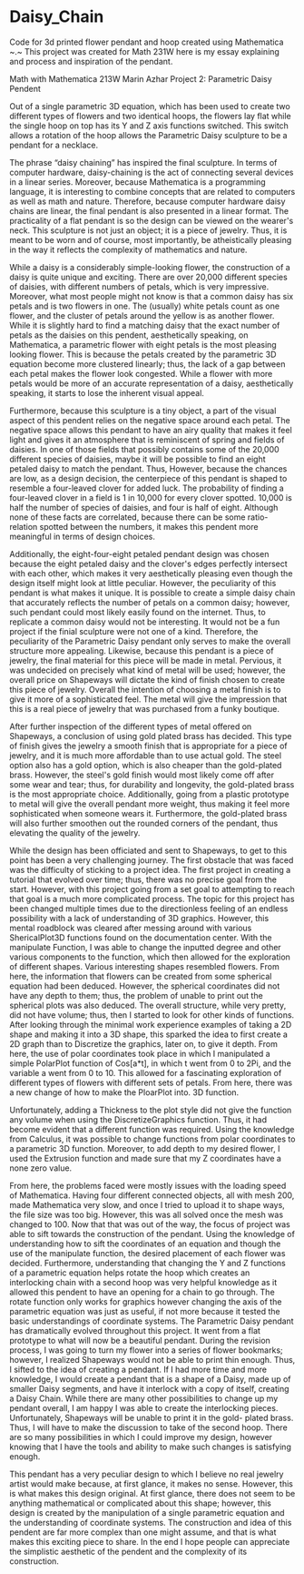 # Daisy_Chain
Code for 3d printed flower pendant and hoop created using Mathematica 
                            ~.~
This project was created for Math 231W here is my essay explaining and process and inspiration of the pendant.

Math with Mathematica 213W
Marin Azhar 
Project 2: Parametric Daisy Pendent

  Out of a single parametric 3D equation, which has been used to create two different types of flowers and two identical hoops, the flowers lay flat while the single hoop on top has its Y and Z axis functions switched. This switch allows a rotation of the hoop allows the Parametric Daisy sculpture to be a pendant for a necklace. 
    
  The phrase “daisy chaining” has inspired the final sculpture. In terms of computer hardware, daisy-chaining is the act of connecting several devices in a linear series. Moreover, because Mathematica is a programming language, it is interesting to combine concepts that are related to computers as well as math and nature. Therefore, because computer hardware daisy chains are linear, the final pendant is also presented in a linear format. The practicality of a flat pendant is so the design can be viewed on the wearer's neck. This sculpture is not just an object; it is a piece of jewelry. Thus, it is meant to be worn and of course, most importantly, be atheistically pleasing in the way it reflects the complexity of mathematics and nature.  

  While a daisy is a considerably simple-looking flower, the construction of a daisy is quite unique and exciting. There are over 20,000 different species of daisies, with different numbers of petals, which is very impressive. Moreover, what most people might not know is that a common daisy has six petals and is two flowers in one. The (usually) white petals count as one flower, and the cluster of petals around the yellow is as another flower. While it is slightly hard to find a matching daisy that the exact number of petals as the daisies on this pendent, aesthetically speaking, on Mathematica, a parametric flower with eight petals is the most pleasing looking flower. This is because the petals created by the parametric 3D equation become more clustered linearly; thus, the lack of a gap between each petal makes the flower look congested. While a flower with more petals would be more of an accurate representation of a daisy, aesthetically speaking, it starts to lose the inherent visual appeal.

  Furthermore, because this sculpture is a tiny object, a part of the visual aspect of this pendent relies on the negative space around each petal. The negative space allows this pendant to have an airy quality that makes it feel light and gives it an atmosphere that is reminiscent of spring and fields of daisies. In one of those fields that possibly contains some of the 20,000 different species of daisies, maybe it will be possible to find an eight petaled daisy to match the pendant. Thus, However, because the chances are low, as a design decision, the centerpiece of this pendant is shaped to resemble a four-leaved clover for added luck. The probability of finding a four-leaved clover in a field is 1 in 10,000 for every clover spotted. 10,000 is half the number of species of daisies, and four is half of eight. Although none of these facts are correlated, because there can be some ratio-relation spotted between the numbers, it makes this pendent more meaningful in terms of design choices.
  
  Additionally, the eight-four-eight petaled pendant design was chosen because the eight petaled daisy and the clover's edges perfectly intersect with each other, which makes it very aesthetically pleasing even though the design itself might look at little peculiar.  However, the peculiarity of this pendant is what makes it unique. It is possible to create a simple daisy chain that accurately reflects the number of petals on a common daisy; however, such pendant could most likely easily found on the internet. Thus, to replicate a common daisy would not be interesting. It would not be a fun project if the finial sculpture were not one of a kind. Therefore, the peculiarity of the Parametric Daisy pendant only serves to make the overall structure more appealing.
Likewise, because this pendant is a piece of jewelry, the final material for this piece will be made in metal. Pervious, it was undecided on precisely what kind of metal will be used; however, the overall price on Shapeways will dictate the kind of finish chosen to create this piece of jewelry. Overall the intention of choosing a metal finish is to give it more of a sophisticated feel. The metal will give the impression that this is a real piece of jewelry that was purchased from a funky boutique.

  After further inspection of the different types of metal offered on Shapeways, a conclusion of using gold plated brass has decided. This type of finish gives the jewelry a smooth finish that is appropriate for a piece of jewelry, and it is much more affordable than to use actual gold.  The steel option also has a gold option, which is also cheaper than the gold-plated brass. However, the steel's gold finish would most likely come off after some wear and tear; thus, for durability and longevity, the gold-plated brass is the most appropriate choice. Additionally, going from a plastic prototype to metal will give the overall pendant more weight, thus making it feel more sophisticated when someone wears it. Furthermore, the gold-plated brass will also further smoothen out the rounded corners of the pendant, thus elevating the quality of the jewelry.
  
  While the design has been officiated and sent to Shapeways, to get to this point has been a very challenging journey. The first obstacle that was faced was the difficulty of sticking to a project idea. The first project in creating a tutorial that evolved over time; thus, there was no precise goal from the start. However, with this project going from a set goal to attempting to reach that goal is a much more complicated process. The topic for this project has been changed multiple times due to the directionless feeling of an endless possibility with a lack of understanding of 3D graphics.
However, this mental roadblock was cleared after messing around with various ShericalPlot3D functions found on the documentation center. With the manipulate Function, I was able to change the inputted degree and other various components to the function, which then allowed for the exploration of different shapes. Various interesting shapes resembled flowers. From here, the information that flowers can be created from some spherical equation had been deduced.  However, the spherical coordinates did not have any depth to them; thus, the problem of unable to print out the spherical plots was also deduced. The overall structure, while very pretty, did not have volume; thus, then I started to look for other kinds of functions. After looking through the minimal work experience examples of taking a 2D shape and making it into a 3D shape, this sparked the idea to first create a 2D graph than to Discretize the graphics, later on, to give it depth. From here, the use of polar coordinates took place in which I manipulated a simple PolarPlot function of Cos[a*t], in which t went from 0 to 2Pi, and the variable a went from 0 to 10. This allowed for a fascinating exploration of different types of flowers with different sets of petals. From here, there was a new change of how to make the PloarPlot into. 3D function.

  Unfortunately, adding a Thickness to the plot style did not give the function any volume when using the DiscretizeGraphics function. Thus, it had become evident that a different function was required. Using the knowledge from Calculus, it was possible to change functions from polar coordinates to a parametric 3D function. Moreover, to add depth to my desired flower, I used the Extrusion function and made sure that my Z coordinates have a none zero value.

  From here, the problems faced were mostly issues with the loading speed of Mathematica. Having four different connected objects, all with mesh 200, made Mathematica very slow, and once I tried to upload it to shape ways, the file size was too big. However, this was all solved once the mesh was changed to 100. Now that that was out of the way, the focus of project was able to sift towards the construction of the pendant. Using the knowledge of understanding how to sift the coordinates of an equation and though the use of the manipulate function, the desired placement of each flower was decided. Furthermore, understanding that changing the Y and Z functions of a parametric equation helps rotate the hoop which creates an interlocking chain with a second hoop was very helpful knowledge as it allowed this pendent to have an opening for a chain to go through. The rotate function only works for graphics however changing the axis of the parametric equation was just as useful, if not more because it tested the basic understandings of coordinate systems. 
The Parametric Daisy pendant has dramatically evolved throughout this project. It went from a flat prototype to what will now be a beautiful pendant. During the revision process, I was going to turn my flower into a series of flower bookmarks; however, I realized Shapeways would not be able to print thin enough. Thus, I sifted to the idea of creating a pendant. If I had more time and more knowledge, I would create a pendant that is a shape of a Daisy, made up of smaller Daisy segments, and have it interlock with a copy of itself, creating a Daisy Chain. While there are many other possibilities to change up my pendant overall, I am happy I was able to create the interlocking pieces. Unfortunately, Shapeways will be unable to print it in the gold- plated brass. Thus, I will have to make the discussion to take of the second hoop. There are so many possibilities in which I could improve my design, however knowing that I have the tools and ability to make such changes is satisfying enough.

  This pendant has a very peculiar design to which I believe no real jewelry artist would make because, at first glance, it makes no sense. However, this is what makes this design original. At first glance, there does not seem to be anything mathematical or complicated about this shape; however, this design is created by the manipulation of a single parametric equation and the understanding of coordinate systems. The construction and idea of this pendent are far more complex than one might assume, and that is what makes this exciting piece to share. In the end I hope people can appreciate the simplistic aesthetic of the pendent and the complexity of its construction. 
